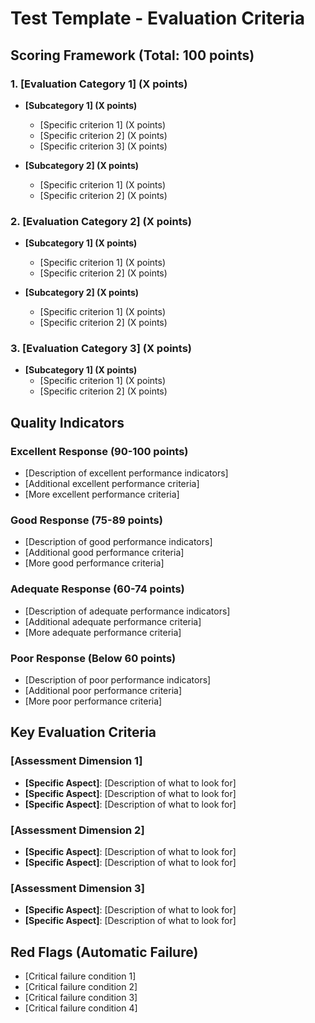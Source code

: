 # Test Template - Evaluation Criteria

## Scoring Framework (Total: 100 points)

### 1. [Evaluation Category 1] (X points)
- **[Subcategory 1] (X points)**
  - [Specific criterion 1] (X points)
  - [Specific criterion 2] (X points)
  - [Specific criterion 3] (X points)

- **[Subcategory 2] (X points)**
  - [Specific criterion 1] (X points)
  - [Specific criterion 2] (X points)

### 2. [Evaluation Category 2] (X points)
- **[Subcategory 1] (X points)**
  - [Specific criterion 1] (X points)
  - [Specific criterion 2] (X points)

- **[Subcategory 2] (X points)**
  - [Specific criterion 1] (X points)
  - [Specific criterion 2] (X points)

### 3. [Evaluation Category 3] (X points)
- **[Subcategory 1] (X points)**
  - [Specific criterion 1] (X points)
  - [Specific criterion 2] (X points)

## Quality Indicators

### Excellent Response (90-100 points)
- [Description of excellent performance indicators]
- [Additional excellent performance criteria]
- [More excellent performance criteria]

### Good Response (75-89 points)
- [Description of good performance indicators]
- [Additional good performance criteria]
- [More good performance criteria]

### Adequate Response (60-74 points)
- [Description of adequate performance indicators]
- [Additional adequate performance criteria]
- [More adequate performance criteria]

### Poor Response (Below 60 points)
- [Description of poor performance indicators]
- [Additional poor performance criteria]
- [More poor performance criteria]

## Key Evaluation Criteria

### [Assessment Dimension 1]
- **[Specific Aspect]**: [Description of what to look for]
- **[Specific Aspect]**: [Description of what to look for]
- **[Specific Aspect]**: [Description of what to look for]

### [Assessment Dimension 2]
- **[Specific Aspect]**: [Description of what to look for]
- **[Specific Aspect]**: [Description of what to look for]

### [Assessment Dimension 3]
- **[Specific Aspect]**: [Description of what to look for]
- **[Specific Aspect]**: [Description of what to look for]

## Red Flags (Automatic Failure)
- [Critical failure condition 1]
- [Critical failure condition 2]
- [Critical failure condition 3]
- [Critical failure condition 4]